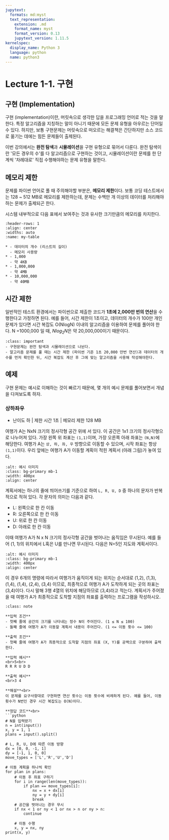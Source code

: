 ```yaml
---
jupytext:
  formats: md:myst
  text_representation:
    extension: .md
    format_name: myst
    format_version: 0.13
    jupytext_version: 1.11.5
kernelspec:
  display_name: Python 3
  language: python
  name: python3
---
```


# Lecture 1-1. 구현

## 구현 (Implementation)

구현 (implementation)이란, 머릿속으로 생각한 답을 프로그래밍 언어로 적는 것을 말한다. 특정 알고리즘을 지칭하는 말이 아니기 때문에 모든 문제 유형을 아우르는 단어일 수 있다. 하지만, 보통 구현문제는 머릿속으로 떠오르는 해결책은 간단하지만 소스 코드로 옮기는 데에는 힘든 문제들이 출제된다. 

이번 강의에서는 **완전 탐색**과 **시뮬레이션**을 구현 유형으로 묶어서 다룬다. 완전 탐색이란 '모든 경우의 수'를 다 알고리즘으로 구현하는 것이고, 시뮬레이션이란 문제를 한 단계씩 '차례대로' 직접 수행해야하는 문제 유형을 말한다. 

## 메모리 제한 
문제를 파이썬 언어로 풀 때 주의해야할 부분은, **메모리 제한**이다. 보통 코딩 테스트에서는 128 ~ 512 MB로 메모리를 제한하는데, 문제는 수백만 개 이상의 데이터를 처리해야하는 문제가 출제되곤 한다. 

시스템 내부적으로 다음 표에서 보여주는 것과 유사한 크기만큼의 메모리를 차지한다. 

```{list-table} int 자료형 데이터의 개수에 따른 메모리 사용량
:header-rows: 1
:align: center  
:widths: auto
:name: my-table

* - 데이터의 개수 (리스트의 길이)
  - 메모리 사용량
* - 1,000
  - 약 4KB
* - 1,000,000
  - 약 4MB
* - 10,000,000
  - 약 40MB
```

## 시간 제한 
일반적인 테스트 환경에서는 파이썬으로 제출한 코드가 **1초에 2,000만 번의 연산**을 수행한다고 가정하면 된다. 예를 들어, 시간 제한이 1초이고, 데이터의 개수가 100만 개인 문제가 있다면 시간 복잡도 O(NlogN) 이내의 알고리즘을 이용하여 문제를 풀어야 한다. N =1000,000 일 때, $Nlog_{2}{N}$은 약 20,000,000이기 때문이다. 

```{admonition} 정리
:class: important
- 구현문제는 완전 탐색과 시뮬레이션으로 나뉜다. 
- 알고리즘 문제를 풀 때는 시간 제한 (파이썬 기준 1초 20,000 만번 연산)과 데이터의 개수를 먼저 확인한 뒤, 시간 복잡도 계산 후 그에 맞는 알고리즘을 사용해 작성해야한다. 
``` 

## 예제 
구현 문제는 예시로 이해하는 것이 빠르기 때문에, 몇 개의 예시 문제를 풀어보면서 개념을 다져보도록 하자. 

### 상하좌우 

- 난이도 하 | 제한 시간 1초 | 메모리 제한 128 MB  

여행가 A는 NxN 크기의 정사각형 공간 위에 서 있다. 이 공간은 1x1 크기의 정사각형으로 나누어져 있다. 가장 왼쪽 위 좌표는 `(1,1)`이며, 가장 오른쪽 아래 좌표는 `(N,N)`에 해당한다. 여행가 A는 `상, 하, 좌, 우` 방향으로 이동할 수 있으며, 시작 좌표는 항상 `(1,1)`이다. 우리 앞에는 여행가 A가 이동할 계획이 적힌 계획서 (아래 그림)가 놓여 있다. 

```{image} ../assets/implementation/1.png
:alt: 예시 이미지
:class: bg-primary mb-1
:width: 400px
:align: center
```

계획서에는 하나의 줄에 띄어쓰기를 기준으로 하여 `L, R, U, D` 중 하나의 문자가 반복적으로 적혀 있다. 각 문자의 의미는 다음과 같다. 

- L: 왼쪽으로 한 칸 이동 
- R: 오른쪽으로 한 칸 이동 
- U: 위로 한 칸 이동 
- D: 아래로 한 칸 이동 

이때 여행가 A가 N x N 크기의 정사각형 공간을 벗어나는 움직임은 무시된다. 예를 들어 (1, 1)의 위치에서 L혹은 U를 만나면 무시된다. 다음은 N=5인 지도와 계획서이다. 

```{image} ../assets/implementation/2.png
:alt: 예시 이미지
:class: bg-primary mb-1
:width: 400px
:align: center
```
이 경우 6개의 명령에 따라서 여행가가 움직이게 되는 위치는 순서대로 (1,2), (1,3), (1,4), (1,4), (2,4), (3,4) 이므로, 최종적으로 여행가 A가 도착하게 되는 곳의 좌표는 (3,4)이다. 다시 말해 3행 4열의 위치에 해당하므로 (3,4)라고 적는다. 계획서가 주어졌을 때 여행가 A가 최종적으로 도착할 지점의 좌표를 출력하는 프로그램을 작성하시오.

```{admonition} 조건
:class: note

**입력 조건** 
- 첫째 줄에 공간의 크기를 나타내는 정수 N이 주어진다. (1 ≤ N ≤ 100)
- 둘째 줄에 여행가 A가 이동할 계획서 내용이 주어진다. (1 <= 이동 횟수 <= 100)

**출력 조건**
- 첫째 줄에 여행가 A가 최종적으로 도착할 지점의 좌표 (X, Y)를 공백으로 구분하여 출력한다.

**입력 예시**
<br>5<br>
R R R U D D 

**출력 예시**
<br>3 4 
```

```{toggle}
**해설**<br>
이 문제를 요구사항대로 구현하면 연산 횟수는 이동 횟수에 비례하게 된다. 예를 들어, 이동 횟수가 N번인 경우 시간 복잡도는 O(N)이다. 

**정답 코드**<br>
```python
# N을 입력받기 
n = int(input())
x, y = 1, 1
plans = input().split() 

# L, R, U, D에 따른 이동 방향 
dx = [0, 0, -1, 1]
dy = [-1, 1, 0, 0]
move_types = ['L','R','U','D']

# 이동 계획을 하나씩 확인 
for plan in plans:
    # 이동 후 좌표 구하기 
    for i in range(len(move_types)):
        if plan == move_types[i]:
            nx = x + dx[i]
            ny = y + dy[i]
            break 
    # 공간을 벗어나는 경우 무시 
    if nx < 1 or ny < 1 or nx > n or ny > n:
        continue 

    # 이동 수행 
    x, y = nx, ny 
print(x, y)
```


